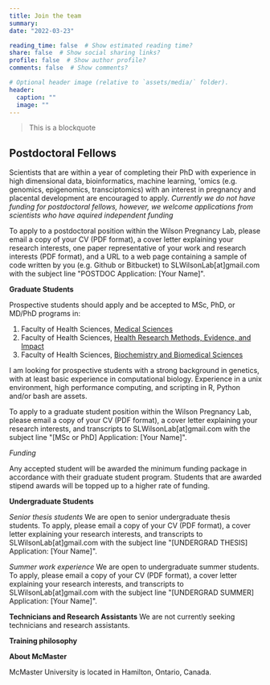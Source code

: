 ```yaml
---
title: Join the team
summary:
date: "2022-03-23"

reading_time: false  # Show estimated reading time?
share: false  # Show social sharing links?
profile: false  # Show author profile?
comments: false  # Show comments?

# Optional header image (relative to `assets/media/` folder).
header:
  caption: ""
  image: ""
---
```


> This is a blockquote

## **Postdoctoral Fellows**

Scientists that are within a year of completing their PhD with experience in high dimensional data, bioinformatics, machine learning, 'omics (e.g. genomics, epigenomics, transciptomics) with an interest in pregnancy and placental development are encouraged to apply. *Currently we do not have funding for postdoctoral fellows, however, we welcome applications from scientists who have aquired independent funding*

To apply to a postdoctoral position within the Wilson Pregnancy Lab, please email a copy of your CV (PDF format), a cover letter explaining your research interests, one paper representative of your work and research interests (PDF format), and a URL to a web page containing a sample of code written by you (e.g. Github or Bitbucket) to SLWilsonLab[at]gmail.com with the subject line "POSTDOC Application: [Your Name]".

**Graduate Students**

Prospective students should apply and be accepted to MSc, PhD, or MD/PhD programs in:

1. Faculty of Health Sciences, [Medical Sciences](https://gs.mcmaster.ca/program/medical-sciences/)
2. Faculty of Health Sciences, [Health Research Methods, Evidence, and Impact](https://hei.mcmaster.ca/education)
3. Faculty of Health Sciences, [Biochemistry and Biomedical Sciences](https://gs.mcmaster.ca/program/biochemistry-and-biomedical-sciences/)

I am looking for prospective students with a strong background in genetics, with at least basic experience in computational biology.
Experience in a unix environment, high performance computing, and scripting in R, Python and/or bash are assets. 

To apply to a graduate student position within the Wilson Pregnancy Lab, please email a copy of your CV (PDF format), a cover letter explaining your research interests, and transcripts to SLWilsonLab[at]gmail.com with the subject line "[MSc or PhD] Application: [Your Name]".

*Funding*

Any accepted student will be awarded the minimum funding package in accordance with their graduate student program. Students that are awarded stipend awards will be topped up to a higher rate of funding.

**Undergraduate Students**

*Senior thesis students*
We are open to senior undergraduate thesis students. To apply, please email a copy of your CV (PDF format), a cover letter explaining your research interests, and transcripts to SLWilsonLab[at]gmail.com with the subject line "[UNDERGRAD THESIS] Application: [Your Name]".

*Summer work experience*
We are open to undergraduate summer students. To apply, please email a copy of your CV (PDF format), a cover letter explaining your research interests, and transcripts to SLWilsonLab[at]gmail.com with the subject line "[UNDERGRAD SUMMER] Application: [Your Name]".

**Technicians and Research Assistants**
We are not currently seeking technicians and research assistants.

**Training philosophy**

**About McMaster**

McMaster University is located in Hamilton, Ontario, Canada. 

